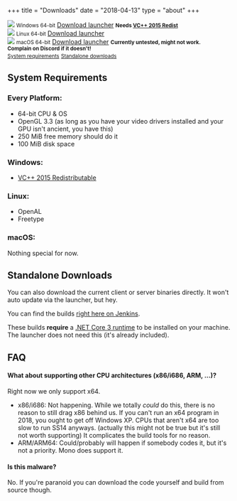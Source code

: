 +++
title = "Downloads"
date = "2018-04-13"
type = "about"
+++

<div id="download-container">
	<div class="download">
		<a href="https://github.com/space-wizards/SS14.Launcher/releases/download/v0.2.0/SS14.Launcher_Windows.zip"><img src="/images/Windows_logo_2012.svg" class="download-image"/></a>
		<small>Windows 64-bit</small>
		<a class="download-link" href="https://github.com/space-wizards/SS14.Launcher/releases/download/v0.2.0/SS14.Launcher_Windows.zip">Download launcher</a>
		<small><strong>Needs <a href="https://aka.ms/vs/16/release/vc_redist.x64.exe">VC++ 2015 Redist</a></strong></small>
	</div>
	<div class="download">
		<a href="https://github.com/space-wizards/SS14.Launcher/releases/download/v0.2.0/SS14.Launcher_Linux.zip"><img src="/images/tux.svg" class="download-image"/></a>
		<small>Linux 64-bit</small>
		<a class="download-link" href="https://github.com/space-wizards/SS14.Launcher/releases/download/v0.2.0/SS14.Launcher_Linux.zip">Download launcher</a>
	</div>
	<div class="download">
		<a href="https://github.com/space-wizards/SS14.Launcher/releases/download/v0.2.0/SS14.Launcher_macOS.zip"><img src="/images/Apple_logo.svg" class="download-image"/></a>
		<small>macOS 64-bit</small>
		<a class="download-link" href="https://github.com/space-wizards/SS14.Launcher/releases/download/v0.2.0/SS14.Launcher_macOS.zip">Download launcher</a>
		<small><strong>Currently untested, might not work.<br/>Complain on Discord if it doesn't!</strong></small>
	</div>
</div>

<div id="download-sublinks">
	<small><a href="/about/nightlies/#system-requirements">System requirements</a></small>
	<small><a href="/about/nightlies/#standalone-downloads">Standalone downloads</a></small>
</div>

## System Requirements

### Every Platform:

* 64-bit CPU & OS
* OpenGL 3.3 (as long as you have your video drivers installed and your GPU isn't ancient, you have this)
* 250 MiB free memory should do it
* 100 MiB disk space

### Windows:

* [VC++ 2015 Redistributable](https://aka.ms/vs/16/release/vc_redist.x64.exe)

### Linux:

* OpenAL
* Freetype

### macOS:

Nothing special for now.

## Standalone Downloads

You can also download the current client or server binaries directly. It won't auto update via the launcher, but hey.

You can find the builds [right here on Jenkins](https://builds.spacestation14.io/jenkins/job/SS14%20Content/).

These builds **require** a [.NET Core 3 runtime](https://dotnet.microsoft.com/download) to be installed on your machine. The launcher does not need this (it's already included).

## FAQ

####  What about supporting other CPU architectures (x86/i686, ARM, ...)?

Right now we only support x64.

* x86/i686: Not happening. While we totally *could* do this, there is no reason to still drag x86 behind us. If you can't run an x64 program in 2018, you ought to get off Windows XP. CPUs that aren't x64 are too slow to run SS14 anyways. (actually this might not be true but it's still not worth supporting) It complicates the build tools for no reason.
* ARM/ARM64: Could/probably will happen if somebody codes it, but it's not a priority. Mono does support it.

####  Is this malware?

No. If you're paranoid you can download the code yourself and build from source though.
